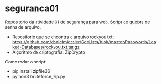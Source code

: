 # seguranca01
Repositorio da atividade 01 de segurança para web. Script de quebra de senha de arquivo.

- Repositorio que se encontra o arquivo rockyou.txt: https://github.com/danielmiessler/SecLists/blob/master/Passwords/Leaked-Databases/rockyou.txt.tar.gz
- Algoritmo de criptografia: ZipCrypto

Como rodar o script: 
- pip install zipfile36      
- python3 bruteforce_zip.py


